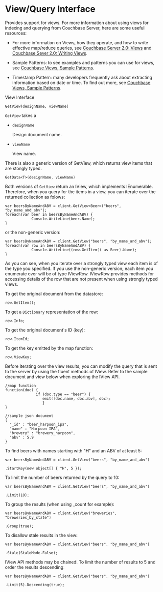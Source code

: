 # View/Query Interface

Provides support for views. For more information about using views for indexing
and querying from Couchbase Server, here are some useful resources:

 * For more information on Views, how they operate, and how to write effective
   map/reduce queries, see [Couchbase Server 2.0:
   Views](http://www.couchbase.com/docs/couchbase-manual-2.0/couchbase-views.html)
   and [Couchbase Sever 2.0: Writing
   Views](http://www.couchbase.com/docs/couchbase-manual-2.0/couchbase-views-writing.html).

 * Sample Patterns: to see examples and patterns you can use for views, see
   [Couchbase Views, Sample
   Patterns](http://www.couchbase.com/docs/couchbase-manual-2.0/couchbase-views-sample-patterns.html).

 * Timestamp Pattern: many developers frequently ask about extracting information
   based on date or time. To find out more, see [Couchbase Views, Sample
   Patterns](http://www.couchbase.com/docs/couchbase-manual-2.0/couchbase-views-sample-patterns-timestamp.html).

View Interface


```
GetView(designName, viewName)
```

`GetView` takes a

 * `designName`

   Design document name.

 * `viewName`

   View name.

There is also a generic version of GetView, which returns view items that are
stongly typed.


```
GetData<T>(designName, viewName)
```

Both versions of `GetView` return an IView, which implements IEnumerable.
Therefore, when you query for the items in a view, you can iterate over the
returned collection as folows:


```
var beersByNameAndABV = client.GetView<Beer>("beers", "by_name_and_abv");
foreach(var beer in beersByNameAndABV) {
            Console.WriteLine(beer.Name);
}
```

or the non-generic version:


```
var beersByNameAndABV = client.GetView("beers", "by_name_and_abv");
foreach(var row in beersByNameAndABV) {
            Console.WriteLine((row.GetItem() as Beer).Name);
}
```

As you can see, when you iterate over a strongly typed view each item is of the
type you specified. If you use the non-generic version, each item you enumerate
over will be of type IViewRow. IViewRow provides methods for accessing details
of the row that are not present when using strongly typed views.

To get the original document from the datastore:


```
row.GetItem();
```

To get a `Dictionary` representation of the row:


```
row.Info;
```

To get the original document's ID (key):


```
row.ItemId;
```

To get the key emitted by the map function:


```
row.ViewKey;
```

Before iterating over the view results, you can modify the query that is sent to
the server by using the fluent methods of IView. Refer to the sample document
and view below when exploring the IView API.


```
//map function
function(doc) {
              if (doc.type == "beer") {
                 emit([doc.name, doc.abv], doc);
                 }
}

//sample json document
{
  "_id" : "beer_harpoon_ipa",
  "name" : "Harpoon IPA",
  "brewery" : "brewery_harpoon",
  "abv" : 5.9
}
```

To find beers with names starting with "H" and an ABV of at least 5:


```
var beersByNameAndABV = client.GetView("beers", "by_name_and_abv")
                                                                       .StartKey(new object[] { "H", 5 });
```

To limit the number of beers returned by the query to 10:


```
var beersByNameAndABV = client.GetView("beers", "by_name_and_abv")
                                                                       .Limit(10);
```

To group the results (when using \_count for example):


```
var beersByNameAndABV = client.GetView("breweries", "breweries_by_state")
                                                                       .Group(true);
```

To disallow stale results in the view:


```
var beersByNameAndABV = client.GetView("beers", "by_name_and_abv")
                                                                       .Stale(StaleMode.False);
```

IView API methods may be chained. To limit the number of results to 5 and order
the results descending:


```
var beersByNameAndABV = client.GetView("beers", "by_name_and_abv")
                                                                       .Limit(5).Descending(true);
```

<a id="api-reference-troubleshooting"></a>
